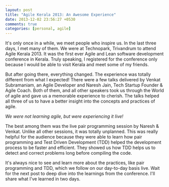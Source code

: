 ```yaml
---
layout: post
title: "Agile Kerala 2013: An Awesome Experience"
date: 2013-12-02 23:56:27 +0530
comments: true
categories: [personal, agile]
---
```


It's only once in a while, we meet people who inspire us. In the last three days, I met many of them. We were at Technopark, Trivandrum to attend Agile Kerala 2013. It was the first ever Agile and Lean software development conference in Kerala. Truly speaking, I registered for the conference only because I would be able to visit Kerala and meet some of my friends. 

But after going there, everything changed. The experience was totally different from what I expected! There were a few talks delivered by Venkat Subramaniam, an Agile Developer and Naresh Jain, Tech Startup Founder & Agile Coach. Both of them, and all other speakers took us through the World of agile and gave us a memorable experience to cherish. The talks helped all three of us to have a better insight into the concepts and practices of agile. 

*We were not learning agile, but were experiencing it live!*

The best among them was the live pair programming session by Naresh & Venkat. Unlike all other sessions, it was totally unplanned. This was really helpful for the audience because they were able to learn how pair programming and Test Driven Development (TDD) helped the development process to be faster and efficient. They showed us how TDD helps us to detect and correct problems long before compiling the code.

It's always nice to see and learn more about the practices, like pair programming and TDD, which we follow on our day-to-day basis live. Wait for the next post to deep dive into the learnings from the conference. I'll share what I've learned in two days.